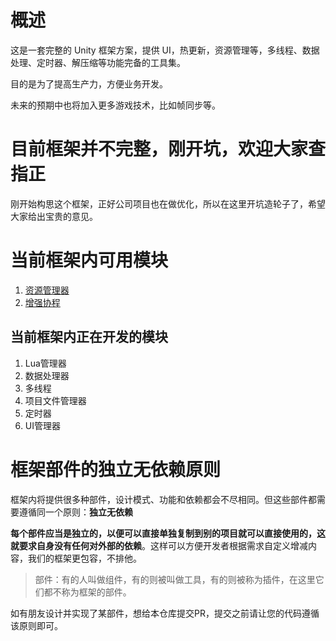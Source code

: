 # 概述
这是一套完整的 Unity 框架方案，提供 UI，热更新，资源管理等，多线程、数据处理、定时器、解压缩等功能完备的工具集。

目的是为了提高生产力，方便业务开发。

未来的预期中也将加入更多游戏技术，比如帧同步等。

# 目前框架并不完整，刚开坑，欢迎大家查指正
刚开始构思这个框架，正好公司项目也在做优化，所以在这里开坑造轮子了，希望大家给出宝贵的意见。

# 当前框架内可用模块
1. [资源管理器](资源管理器)
2. [增强协程](增强协程)

## 当前框架内正在开发的模块
1. Lua管理器
2. 数据处理器
3. 多线程
4. 项目文件管理器
5. 定时器
6. UI管理器

# 框架部件的独立无依赖原则
框架内将提供很多种部件，设计模式、功能和依赖都会不尽相同。但这些部件都需要遵循同一个原则：**独立无依赖**

**每个部件应当是独立的，以便可以直接单独复制到别的项目就可以直接使用的，这就要求自身没有任何对外部的依赖**。这样可以方便开发者根据需求自定义增减内容，我们的框架更包容，不排他。

>部件：有的人叫做组件，有的则被叫做工具，有的则被称为插件，在这里它们都不称为框架的部件。

如有朋友设计并实现了某部件，想给本仓库提交PR，提交之前请让您的代码遵循该原则即可。
